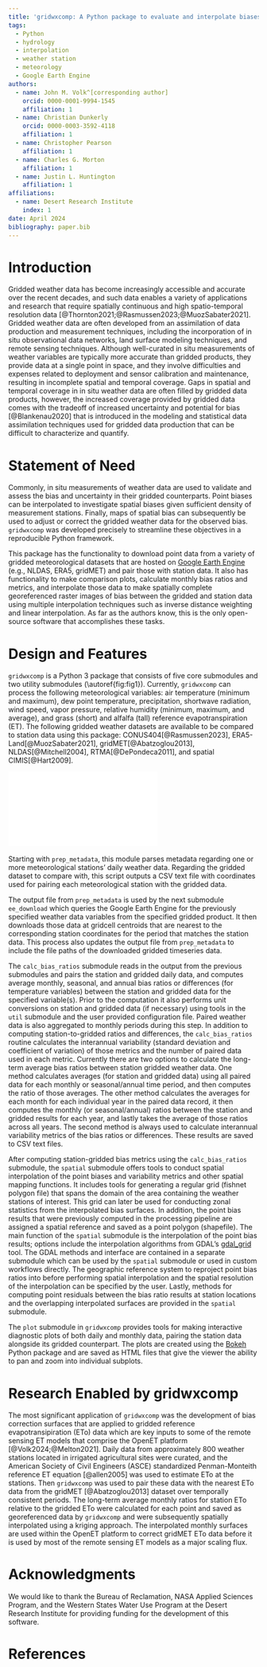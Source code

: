 ```yaml
---
title: 'gridwxcomp: A Python package to evaluate and interpolate biases between station and gridded weather data.'
tags:
  - Python
  - hydrology
  - interpolation
  - weather station
  - meteorology
  - Google Earth Engine
authors:
  - name: John M. Volk^[corresponding author]
    orcid: 0000-0001-9994-1545
    affiliation: 1
  - name: Christian Dunkerly
    orcid: 0000-0003-3592-4118
    affiliation: 1
  - name: Christopher Pearson
    affiliation: 1 
  - name: Charles G. Morton
    affiliation: 1
  - name: Justin L. Huntington
    affiliation: 1 
affiliations:
  - name: Desert Research Institute
    index: 1
date: April 2024
bibliography: paper.bib
---
```


# Introduction

Gridded weather data has become increasingly accessible and accurate over the recent decades, and such data enables a variety of applications and research that require spatially continuous and high spatio-temporal resolution data [@Thornton2021;@Rasmussen2023;@MuozSabater2021]. Gridded weather data are often developed from an assimilation of data production and measurement techniques, including the incorporation of in situ observational data networks, land surface modeling techniques, and remote sensing techniques. Although well-curated in situ measurements of weather variables are typically more accurate than gridded products, they provide data at a single point in space, and they involve difficulties and expenses related to deployment and sensor calibration and maintenance, resulting in incomplete spatial and temporal coverage. Gaps in spatial and temporal coverage in in situ weather data are often filled by gridded data products, however, the increased coverage provided by gridded data comes with the tradeoff of increased uncertainty and potential for bias [@Blankenau2020] that is introduced in the modeling and statistical data assimilation techniques used for gridded data production that can be difficult to characterize and quantify. 

# Statement of Need

Commonly, in situ measurements of weather data are used to validate and assess the bias and uncertainty in their gridded counterparts. Point biases can be interpolated to investigate spatial biases given sufficient density of measurement stations. Finally, maps of spatial bias can subsequently be used to adjust or correct the gridded weather data for the observed bias. ``gridwxcomp`` was developed precisely to streamline these objectives in a reproducible Python framework. 

This package has the functionality to download point data from a variety of gridded meteorological datasets that are hosted on [Google Earth Engine](https://developers.google.com/earth-engine/datasets/) (e.g., NLDAS, ERA5, gridMET) and pair those with station data. It also has functionality to make comparison plots, calculate monthly bias ratios and metrics, and interpolate those data to make spatially complete georeferenced raster images of bias between the gridded and station data using multiple interpolation techniques such as inverse distance weighting and linear interpolation. As far as the authors know, this is the only open-source software that accomplishes these tasks.

# Design and Features

``gridwxcomp`` is a Python 3 package that consists of five core submodules and two utility submodules (\autoref{fig:fig1}). Currently, ``gridwxcomp`` can process the following meteorological variables: air temperature (minimum and maximum), dew point temperature, precipitation, shortwave radiation, wind speed, vapor pressure, relative humidity (minimum, maximum, and average), and grass (short) and alfalfa (tall) reference evapotranspiration (ET). The following gridded weather datasets are available to be compared to station data using this package: CONUS404[@Rasmussen2023], ERA5-Land[@MuozSabater2021], gridMET[@Abatzoglou2013], NLDAS[@Mitchell2004], RTMA[@DePondeca2011], and spatial CIMIS[@Hart2009].

![Flowchart diagram of submodules and data processing pipeline of ``gridwxcomp``.\label{fig:fig1}](figure1.pdf)

Starting with ``prep_metadata``, this module parses metadata regarding one or more meteorological stations’ daily weather data. Regarding the gridded dataset to compare with, this script outputs a CSV text file with coordinates used for pairing each meteorological station with the gridded data. 

The output file from ``prep_metadata`` is used by the next submodule ``ee_download`` which queries the Google Earth Engine for the previously specified weather data variables from the specified gridded product. It then downloads those data at gridcell centroids that are nearest to the corresponding station coordinates for the period that matches the station data. This process also updates the output file from ``prep_metadata`` to include the file paths of the downloaded gridded timeseries data. 

The ``calc_bias_ratios`` submodule reads in the output from the previous submodules and pairs the station and gridded daily data, and computes average monthly, seasonal, and annual bias ratios or differences (for temperature variables) between the station and gridded data for the specified variable(s). Prior to the computation it also performs unit conversions on station and gridded data (if necessary) using tools in the ``util`` submodule and the user provided configuration file. Paired weather data is also aggregated to monthly periods during this step. In addition to computing station-to-gridded ratios and differences, the ``calc_bias_ratios`` routine calculates the interannual variability (standard deviation and coefficient of variation) of those metrics and the number of paired data used in each metric. Currently there are two options to calculate the long-term average bias ratios between station gridded weather data. One method calculates averages (for station and gridded data) using all paired data for each monthly or seasonal/annual time period, and then computes the ratio of those averages. The other method calculates the averages for each month for each individual year in the paired data record, it then computes the monthly (or seasonal/annual) ratios between the station and gridded results for each year, and lastly takes the average of those ratios across all years. The second method is always used to calculate interannual variability metrics of the bias ratios or differences. These results are saved to CSV text files.

After computing station-gridded bias metrics using the ``calc_bias_ratios`` submodule, the ``spatial`` submodule offers tools to conduct spatial interpolation of the point biases and variability metrics and other spatial mapping functions. It includes tools for generating a regular grid (fishnet polygon file) that spans the domain of the area containing the weather stations of interest. This grid can later be used for conducting zonal statistics from the interpolated bias surfaces. In addition, the point bias results that were previously computed in the processing pipeline are assigned a spatial reference and saved as a point polygon (shapefile). The main function of the ``spatial`` submodule is the interpolation of the point bias results; options include the interpolation algorithms from GDAL’s [gdal_grid](https://www.gdal.org/gdal_grid.html) tool. The GDAL methods and interface are contained in a separate submodule which can be used by the ``spatial`` submodule or used in custom workflows directly. The geographic reference system to reproject point bias ratios into before performing spatial interpolation and the spatial resolution of the interpolation can be specified by the user. Lastly, methods for computing point residuals between the bias ratio results at station locations and the overlapping interpolated surfaces are provided in the ``spatial`` submodule. 

The ``plot`` submodule in ``gridwxcomp`` provides tools for making interactive diagnostic plots of both daily and monthly data, pairing the station data alongside its gridded counterpart. The plots are created using the [Bokeh](https://docs.bokeh.org/en/latest/index.html) Python package and are saved as HTML files that give the viewer the ability to pan and zoom into individual subplots. 

# Research Enabled by gridwxcomp

The most significant application of ``gridwxcomp`` was the development of bias correction surfaces that are applied to gridded reference evapotransipiration (ETo) data which are key inputs to some of the remote sensing ET models that comprise the OpenET platform [@Volk2024;@Melton2021]. Daily data from approximately 800 weather stations located in irrigated agricultural sites were curated, and the American Society of Civil Engineers (ASCE) standardized Penman-Monteith reference ET equation [@allen2005] was used to estimate ETo at the stations. Then ``gridwxcomp`` was used to pair these data with the nearest ETo data from the gridMET [@Abatzoglou2013] dataset over temporally consistent periods. The long-term average monthly ratios for station ETo relative to the gridded ETo were calculated for each point and saved as georeferenced data by ``gridwxcomp`` and were subsequently spatially interpolated using a kriging approach. The interpolated monthly surfaces are used within the OpenET platform to correct gridMET ETo data before it is used by most of the remote sensing ET models as a major scaling flux. 

# Acknowledgments

We would like to thank the Bureau of Reclamation, NASA Applied Sciences Program, and the Western States Water Use Program at the Desert Research Institute for providing funding for the development of this software.

# References

